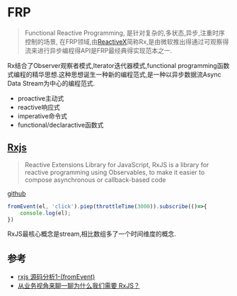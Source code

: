 # FRP
> Functional Reactive Programming, 是针对复杂的,多状态,异步,注重时序控制的场景, 在FRP领域,由[ReactiveX](https://reactivex.io/)简称Rx,是由微软推出得通过可观察得流来进行异步编程得API是FRP最经典得实现范本之一.

Rx结合了Observer观察者模式,Iterator迭代器模式,functional programming函数式编程的精华思想.这种思想诞生一种新的编程范式,是一种以异步数据流Async Data Stream为中心的编程范式.

- proactive主动式
- reactive响应式
- imperative命令式
- functional/declaractive函数式


## [Rxjs](https://rxjs.dev/)
> Reactive Extensions Library for JavaScript, RxJS is a library for reactive programming using Observables, to make it easier to compose asynchronous or callback-based code

[github](https://github.com/ReactiveX/RxJS)

```js
fromEvent(el, 'click').piep(throttleTime(3000)).subscribe(()=>{
    console.log(el);
})
```

RxJS最核心概念是stream,相比数组多了一个时间维度的概念.

## 参考

- [rxjs 源码分析1-(fromEvent)](https://juejin.cn/post/6844903730425364494)
- [从业务视角来聊一聊为什么我们需要 RxJS？](https://juejin.cn/post/7090422222195523621)